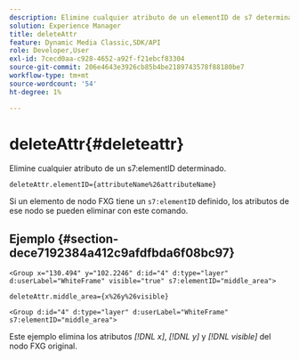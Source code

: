 ```yaml
---
description: Elimine cualquier atributo de un elementID de s7 determinado.
solution: Experience Manager
title: deleteAttr
feature: Dynamic Media Classic,SDK/API
role: Developer,User
exl-id: 7cecd0aa-c928-4652-a92f-f21ebcf83304
source-git-commit: 206e4643e3926cb85b4be2189743578f88180be7
workflow-type: tm+mt
source-wordcount: '54'
ht-degree: 1%

---
```


# deleteAttr{#deleteattr}

Elimine cualquier atributo de un s7:elementID determinado.

`deleteAttr.elementID={attributeName%26attributeName}`

Si un elemento de nodo FXG tiene un `s7:elementID` definido, los atributos de ese nodo se pueden eliminar con este comando.

## Ejemplo {#section-dece7192384a412c9afdfbda6f08bc97}

`<Group x="130.494" y="102.2246" d:id="4" d:type="layer" d:userLabel="WhiteFrame" visible="true" s7:elementID="middle_area">`

`deleteAttr.middle_area={x%26y%26visible}`

`<Group d:id="4" d:type="layer" d:userLabel="WhiteFrame" s7:elementID="middle_area">`

Este ejemplo elimina los atributos *[!DNL x]*, *[!DNL y]* y *[!DNL visible]* del nodo FXG original.
